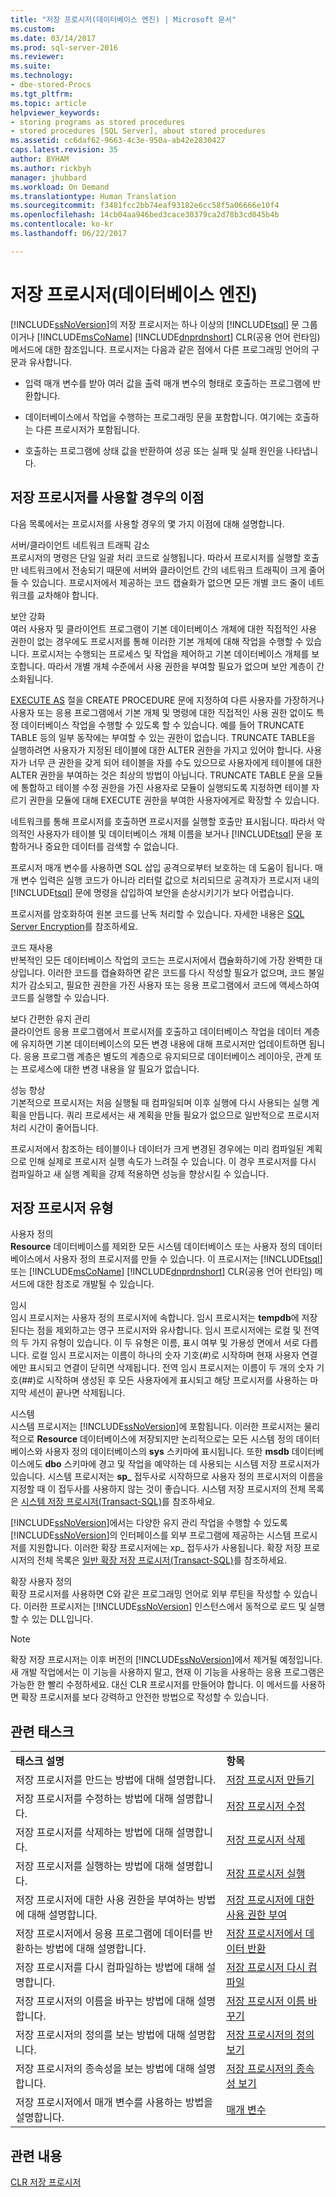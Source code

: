```yaml
---
title: "저장 프로시저(데이터베이스 엔진) | Microsoft 문서"
ms.custom: 
ms.date: 03/14/2017
ms.prod: sql-server-2016
ms.reviewer: 
ms.suite: 
ms.technology:
- dbe-stored-Procs
ms.tgt_pltfrm: 
ms.topic: article
helpviewer_keywords:
- storing programs as stored procedures
- stored procedures [SQL Server], about stored procedures
ms.assetid: cc6daf62-9663-4c3e-950a-ab42e2830427
caps.latest.revision: 35
author: BYHAM
ms.author: rickbyh
manager: jhubbard
ms.workload: On Demand
ms.translationtype: Human Translation
ms.sourcegitcommit: f3481fcc2bb74eaf93182e6cc58f5a06666e10f4
ms.openlocfilehash: 14cb04aa946bed3cace30379ca2d78b3cd045b4b
ms.contentlocale: ko-kr
ms.lasthandoff: 06/22/2017

---
```

# <a name="stored-procedures-database-engine"></a>저장 프로시저(데이터베이스 엔진)
  [!INCLUDE[ssNoVersion](../../includes/ssnoversion-md.md)]의 저장 프로시저는 하나 이상의 [!INCLUDE[tsql](../../includes/tsql-md.md)] 문 그룹이거나 [!INCLUDE[msCoName](../../includes/msconame-md.md)] [!INCLUDE[dnprdnshort](../../includes/dnprdnshort-md.md)] CLR(공용 언어 런타임) 메서드에 대한 참조입니다. 프로시저는 다음과 같은 점에서 다른 프로그래밍 언어의 구문과 유사합니다.  
  
-   입력 매개 변수를 받아 여러 값을 출력 매개 변수의 형태로 호출하는 프로그램에 반환합니다.  
  
-   데이터베이스에서 작업을 수행하는 프로그래밍 문을 포함합니다. 여기에는 호출하는 다른 프로시저가 포함됩니다.  
  
-   호출하는 프로그램에 상태 값을 반환하여 성공 또는 실패 및 실패 원인을 나타냅니다.  
  
## <a name="benefits-of-using-stored-procedures"></a>저장 프로시저를 사용할 경우의 이점  
 다음 목록에서는 프로시저를 사용할 경우의 몇 가지 이점에 대해 설명합니다.  
  
 서버/클라이언트 네트워크 트래픽 감소  
 프로시저의 명령은 단일 일괄 처리 코드로 실행됩니다. 따라서 프로시저를 실행할 호출만 네트워크에서 전송되기 때문에 서버와 클라이언트 간의 네트워크 트래픽이 크게 줄어들 수 있습니다. 프로시저에서 제공하는 코드 캡슐화가 없으면 모든 개별 코드 줄이 네트워크를 교차해야 합니다.  
  
 보안 강화  
 여러 사용자 및 클라이언트 프로그램이 기본 데이터베이스 개체에 대한 직접적인 사용 권한이 없는 경우에도 프로시저를 통해 이러한 기본 개체에 대해 작업을 수행할 수 있습니다. 프로시저는 수행되는 프로세스 및 작업을 제어하고 기본 데이터베이스 개체를 보호합니다. 따라서 개별 개체 수준에서 사용 권한을 부여할 필요가 없으며 보안 계층이 간소화됩니다.  
  
 [EXECUTE AS](../../t-sql/statements/execute-as-clause-transact-sql.md) 절을 CREATE PROCEDURE 문에 지정하여 다른 사용자를 가장하거나 사용자 또는 응용 프로그램에서 기본 개체 및 명령에 대한 직접적인 사용 권한 없이도 특정 데이터베이스 작업을 수행할 수 있도록 할 수 있습니다. 예를 들어 TRUNCATE TABLE 등의 일부 동작에는 부여할 수 있는 권한이 없습니다. TRUNCATE TABLE을 실행하려면 사용자가 지정된 테이블에 대한 ALTER 권한을 가지고 있어야 합니다. 사용자가 너무 큰 권한을 갖게 되어 테이블을 자를 수도 있으므로 사용자에게 테이블에 대한 ALTER 권한을 부여하는 것은 최상의 방법이 아닙니다. TRUNCATE TABLE 문을 모듈에 통합하고 테이블 수정 권한을 가진 사용자로 모듈이 실행되도록 지정하면 테이블 자르기 권한을 모듈에 대해 EXECUTE 권한을 부여한 사용자에게로 확장할 수 있습니다.  
  
 네트워크를 통해 프로시저를 호출하면 프로시저를 실행할 호출만 표시됩니다. 따라서 악의적인 사용자가 테이블 및 데이터베이스 개체 이름을 보거나 [!INCLUDE[tsql](../../includes/tsql-md.md)] 문을 포함하거나 중요한 데이터를 검색할 수 없습니다.  
  
 프로시저 매개 변수를 사용하면 SQL 삽입 공격으로부터 보호하는 데 도움이 됩니다. 매개 변수 입력은 실행 코드가 아니라 리터럴 값으로 처리되므로 공격자가 프로시저 내의 [!INCLUDE[tsql](../../includes/tsql-md.md)] 문에 명령을 삽입하여 보안을 손상시키기가 보다 어렵습니다.  
  
 프로시저를 암호화하여 원본 코드를 난독 처리할 수 있습니다. 자세한 내용은 [SQL Server Encryption](../../relational-databases/security/encryption/sql-server-encryption.md)를 참조하세요.  
  
 코드 재사용  
 반복적인 모든 데이터베이스 작업의 코드는 프로시저에서 캡슐화하기에 가장 완벽한 대상입니다. 이러한 코드를 캡슐화하면 같은 코드를 다시 작성할 필요가 없으며, 코드 불일치가 감소되고, 필요한 권한을 가진 사용자 또는 응용 프로그램에서 코드에 액세스하여 코드를 실행할 수 있습니다.  
  
 보다 간편한 유지 관리  
 클라이언트 응용 프로그램에서 프로시저를 호출하고 데이터베이스 작업을 데이터 계층에 유지하면 기본 데이터베이스의 모든 변경 내용에 대해 프로시저만 업데이트하면 됩니다. 응용 프로그램 계층은 별도의 계층으로 유지되므로 데이터베이스 레이아웃, 관계 또는 프로세스에 대한 변경 내용을 알 필요가 없습니다.  
  
 성능 향상  
 기본적으로 프로시저는 처음 실행될 때 컴파일되며 이후 실행에 다시 사용되는 실행 계획을 만듭니다. 쿼리 프로세서는 새 계획을 만들 필요가 없으므로 일반적으로 프로시저 처리 시간이 줄어듭니다.  
  
 프로시저에서 참조하는 테이블이나 데이터가 크게 변경된 경우에는 미리 컴파일된 계획으로 인해 실제로 프로시저 실행 속도가 느려질 수 있습니다. 이 경우 프로시저를 다시 컴파일하고 새 실행 계획을 강제 적용하면 성능을 향상시킬 수 있습니다.  
  
## <a name="types-of-stored-procedures"></a>저장 프로시저 유형  
 사용자 정의  
 **Resource** 데이터베이스를 제외한 모든 시스템 데이터베이스 또는 사용자 정의 데이터베이스에서 사용자 정의 프로시저를 만들 수 있습니다. 이 프로시저는 [!INCLUDE[tsql](../../includes/tsql-md.md)] 또는 [!INCLUDE[msCoName](../../includes/msconame-md.md)] [!INCLUDE[dnprdnshort](../../includes/dnprdnshort-md.md)] CLR(공용 언어 런타임) 메서드에 대한 참조로 개발될 수 있습니다.  
  
 임시  
 임시 프로시저는 사용자 정의 프로시저에 속합니다. 임시 프로시저는 **tempdb**에 저장된다는 점을 제외하고는 영구 프로시저와 유사합니다. 임시 프로시저에는 로컬 및 전역의 두 가지 유형이 있습니다. 이 두 유형은 이름, 표시 여부 및 가용성 면에서 서로 다릅니다. 로컬 임시 프로시저는 이름이 하나의 숫자 기호(#)로 시작하며 현재 사용자 연결에만 표시되고 연결이 닫히면 삭제됩니다. 전역 임시 프로시저는 이름이 두 개의 숫자 기호(##)로 시작하며 생성된 후 모든 사용자에게 표시되고 해당 프로시저를 사용하는 마지막 세션이 끝나면 삭제됩니다.  
  
 시스템  
 시스템 프로시저는 [!INCLUDE[ssNoVersion](../../includes/ssnoversion-md.md)]에 포함됩니다. 이러한 프로시저는 물리적으로 **Resource** 데이터베이스에 저장되지만 논리적으로는 모든 시스템 정의 데이터베이스와 사용자 정의 데이터베이스의 **sys** 스키마에 표시됩니다. 또한 **msdb** 데이터베이스에도 **dbo** 스키마에 경고 및 작업을 예약하는 데 사용되는 시스템 저장 프로시저가 있습니다. 시스템 프로시저는 **sp_** 접두사로 시작하므로 사용자 정의 프로시저의 이름을 지정할 때 이 접두사를 사용하지 않는 것이 좋습니다. 시스템 저장 프로시저의 전체 목록은 [시스템 저장 프로시저&#40;Transact-SQL&#41;](../../relational-databases/system-stored-procedures/system-stored-procedures-transact-sql.md)를 참조하세요.  
  
 [!INCLUDE[ssNoVersion](../../includes/ssnoversion-md.md)]에서는 다양한 유지 관리 작업을 수행할 수 있도록 [!INCLUDE[ssNoVersion](../../includes/ssnoversion-md.md)]의 인터페이스를 외부 프로그램에 제공하는 시스템 프로시저를 지원합니다. 이러한 확장 프로시저에는 xp_ 접두사가 사용됩니다. 확장 저장 프로시저의 전체 목록은 [일반 확장 저장 프로시저&#40;Transact-SQL&#41;](../../relational-databases/system-stored-procedures/general-extended-stored-procedures-transact-sql.md)를 참조하세요.  
  
 확장 사용자 정의  
 확장 프로시저를 사용하면 C와 같은 프로그래밍 언어로 외부 루틴을 작성할 수 있습니다. 이러한 프로시저는 [!INCLUDE[ssNoVersion](../../includes/ssnoversion-md.md)] 인스턴스에서 동적으로 로드 및 실행할 수 있는 DLL입니다.  
  
> [!NOTE]  
>  확장 저장 프로시저는 이후 버전의 [!INCLUDE[ssNoVersion](../../includes/ssnoversion-md.md)]에서 제거될 예정입니다. 새 개발 작업에서는 이 기능을 사용하지 말고, 현재 이 기능을 사용하는 응용 프로그램은 가능한 한 빨리 수정하세요. 대신 CLR 프로시저를 만들어야 합니다. 이 메서드를 사용하면 확장 프로시저를 보다 강력하고 안전한 방법으로 작성할 수 있습니다.  
  
## <a name="related-tasks"></a>관련 태스크  
  
|||  
|-|-|  
|**태스크 설명**|**항목**|  
|저장 프로시저를 만드는 방법에 대해 설명합니다.|[저장 프로시저 만들기](../../relational-databases/stored-procedures/create-a-stored-procedure.md)|  
|저장 프로시저를 수정하는 방법에 대해 설명합니다.|[저장 프로시저 수정](../../relational-databases/stored-procedures/modify-a-stored-procedure.md)|  
|저장 프로시저를 삭제하는 방법에 대해 설명합니다.|[저장 프로시저 삭제](../../relational-databases/stored-procedures/delete-a-stored-procedure.md)|  
|저장 프로시저를 실행하는 방법에 대해 설명합니다.|[저장 프로시저 실행](../../relational-databases/stored-procedures/execute-a-stored-procedure.md)|  
|저장 프로시저에 대한 사용 권한을 부여하는 방법에 대해 설명합니다.|[저장 프로시저에 대한 사용 권한 부여](../../relational-databases/stored-procedures/grant-permissions-on-a-stored-procedure.md)|  
|저장 프로시저에서 응용 프로그램에 데이터를 반환하는 방법에 대해 설명합니다.|[저장 프로시저에서 데이터 반환](../../relational-databases/stored-procedures/return-data-from-a-stored-procedure.md)|  
|저장 프로시저를 다시 컴파일하는 방법에 대해 설명합니다.|[저장 프로시저 다시 컴파일](../../relational-databases/stored-procedures/recompile-a-stored-procedure.md)|  
|저장 프로시저의 이름을 바꾸는 방법에 대해 설명합니다.|[저장 프로시저 이름 바꾸기](../../relational-databases/stored-procedures/rename-a-stored-procedure.md)|  
|저장 프로시저의 정의를 보는 방법에 대해 설명합니다.|[저장 프로시저의 정의 보기](../../relational-databases/stored-procedures/view-the-definition-of-a-stored-procedure.md)|  
|저장 프로시저의 종속성을 보는 방법에 대해 설명합니다.|[저장 프로시저의 종속성 보기](../../relational-databases/stored-procedures/view-the-dependencies-of-a-stored-procedure.md)|  
|저장 프로시저에서 매개 변수를 사용하는 방법을 설명합니다.|[매개 변수](../../relational-databases/stored-procedures/parameters.md)|  
  
## <a name="related-content"></a>관련 내용  
 [CLR 저장 프로시저](http://msdn.microsoft.com/library/bbdd51b2-a9b4-4916-ba6f-7957ac6c3f33)  
  
  

